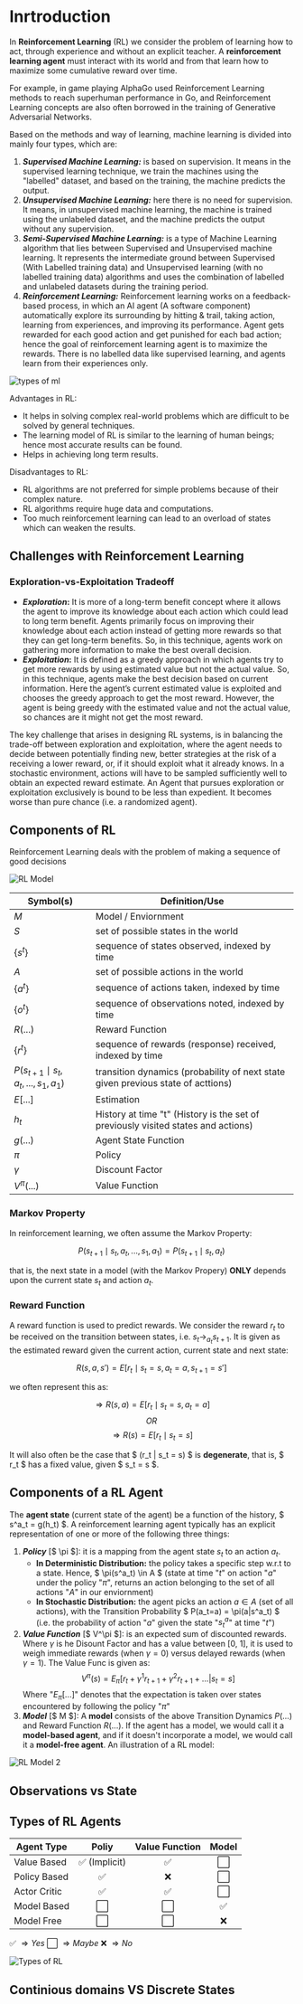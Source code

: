 # Inrtroduction

In **Reinforcement Learning** (RL) we consider the problem of learning how to act, through experience
and without an explicit teacher. A **reinforcement learning agent** must interact with its world and from that learn how to maximize some cumulative reward over time.

For example, in game playing AlphaGo used Reinforcement Learning methods to reach superhuman
performance in Go, and Reinforcement Learning concepts are also often borrowed in the training
of Generative Adversarial Networks.

Based on the methods and way of learning, machine learning is divided into mainly four types, which are:

1. ***Supervised Machine Learning:*** is based on supervision. It means in the supervised learning technique, we train the machines using the "labelled" dataset, and based on the training, the machine predicts the output.
2. ***Unsupervised Machine Learning:*** here there is no need for supervision. It means, in unsupervised machine learning, the machine is trained using the unlabeled dataset, and the machine predicts the output without any supervision.
3. ***Semi-Supervised Machine Learning:*** is a type of Machine Learning algorithm that lies between Supervised and Unsupervised machine learning. It represents the intermediate ground between Supervised (With Labelled training data) and Unsupervised learning (with no labelled training data) algorithms and uses the combination of labelled and unlabeled datasets during the training period.
4. ***Reinforcement Learning:*** Reinforcement learning works on a feedback-based process, in which an AI agent (A software component) automatically explore its surrounding by hitting & trail, taking action, learning from experiences, and improving its performance. Agent gets rewarded for each good action and get punished for each bad action; hence the goal of reinforcement learning agent is to maximize the rewards. There is no labelled data like supervised learning, and agents learn from their experiences only.

![types of ml](https://static.javatpoint.com/tutorial/machine-learning/images/types-of-machine-learning2.png)

Advantages in RL:

- It helps in solving complex real-world problems which are difficult to be solved by general techniques. 
- The learning model of RL is similar to the learning of human beings; hence most accurate results can be found.
- Helps in achieving long term results.

Disadvantages to RL:

- RL algorithms are not preferred for simple problems because of their complex nature.
- RL algorithms require huge data and computations.
- Too much reinforcement learning can lead to an overload of states which can weaken the results.

## Challenges with Reinforcement Learning

### Exploration-vs-Exploitation Tradeoff

- **_Exploration_:** It is more of a long-term benefit concept where it allows the agent to improve its knowledge about each action which could lead to long term benefit. Agents primarily focus on improving their knowledge about each action instead of getting more rewards so that they can get long-term benefits. So, in this technique, agents work on gathering more information to make the best overall decision.
- **_Exploitation_:** It is defined as a greedy approach in which agents try to get more rewards by using estimated value but not the actual value. So, in this technique, agents make the best decision based on current information. Here the agent’s current estimated value is exploited and chooses the greedy approach to get the most reward. However, the agent is being greedy with the estimated value and not the actual value, so chances are it might not get the most reward.

The key challenge that arises in designing RL systems, is in balancing the trade-off between exploration and exploitation, where
the agent needs to decide between potentially finding new, better strategies at the risk of a receiving a lower reward, or, if it should exploit what it already knows. In a stochastic environment, actions will have to be sampled sufficiently well to obtain an expected reward estimate. An Agent that pursues exploration or exploitation exclusively is bound to be less than expedient. It becomes worse than pure chance (i.e. a randomized agent).

## Components of RL

Reinforcement Learning deals with the problem of making a sequence of good decisions

![RL Model](./imgs/rl-model.PNG)

| Symbol(s) | Definition/Use |
|---|---|
| $M$ | Model / Enviornment |
| $S$ | set of possible states in the world  |
| $\{s^t\}$ |  sequence of states observed, indexed by time |
| $A$ | set of possible actions in the world |
| $\{a^t\}$ | sequence of actions taken, indexed by time  |
| $\{o^t\}$ | sequence of observations noted, indexed by time  |
| $R(...)$ | Reward Function |
| $\{r^t\}$ | sequence of rewards (response) received, indexed by time  |
| $P( s_{t+1} \mid s_t, a_t, ..., s_1, a_1 )$ | transition dynamics (probability of next state given previous state of acttions) |
| $E[...]$ | Estimation |
| $h_t$ | History at time "t" (History is the set of previously visited states and actions) |
| $g(...)$ | Agent State Function |
| $\pi$ | Policy |
| $\gamma$ | Discount Factor |
| $V^{\pi}(...)$ | Value Function |

### Markov Property

In reinforcement learning, we often assume the Markov Property:

$$ P( s_{t+1} \mid s_t, a_t, ..., s_1, a_1 ) = P( s_{t+1} \mid s_t, a_t ) $$

that is, the next state in a model (with the Markov Propery) **ONLY** depends upon the current state $s_t$ and action $a_t$.

### Reward Function

A reward function is used to predict rewards. We consider the reward $r_t$ to be received on the transition between states, i.e. $s_t \rightarrow_{a_t} s_{t+1}$. It is given as the estimated reward given the current action, current state and next state:

$$ R(s, a, s') = E[ r_t \mid s_t=s, a_t=a, s_{t+1}=s' ] $$

we often represent this as:

$$ \Rightarrow R(s, a) = E[ r_t \mid s_t=s, a_t=a ] $$
$$ OR $$
$$ \Rightarrow R(s) = E[ r_t \mid s_t=s ] $$

It will also often be the case that $ (r_t | s_t = s) $ is **degenerate**, that is, $ r_t $ has a fixed value, given $ s_t = s $.

## Components of a RL Agent

The **agent state** (current state of the agent) be a function of the history, $ s^a_t = g(h_t) $. A reinforcement learning agent typically has an explicit representation of one or more of the following three things:

1. ***Policy*** [$ \pi $]: it is a mapping from the agent state $s_t$ to an action $a_t$. 
    - **In Deterministic Distribution:** the policy takes a specific step w.r.t to a state. Hence, $ \pi(s^a_t) \in A $ (state at time "$t$" on action "$a$" under the policy "$\pi$", returns an action belonging to the set of all actions "$A$" in our enviornment)
    - **In Stochastic Distribution:** the agent picks an action $a \in A$ (set of all actions), with the Transition Probability $ P(a_t=a) = \pi(a|s^a_t) $ (i.e. the probability of action "$a$" given the state "$s^a_t$" at time "$t$")
2. ***Value Function*** [$ V^\pi $]: is an expected sum of discounted rewards. Where $\gamma$ is he Disount Factor and has a value between [0, 1], it is used to weigh immediate rewards (when $\gamma = 0$) versus delayed rewards (when $\gamma = 1$). The Value Func is given as: $$ V^\pi(s) = E_\pi[r_t + \gamma^1r_{t+1} + \gamma^2r_{t+1} + ... | s_t=s] $$
   Where "$E_\pi[...]$" denotes that the expectation is taken over states encountered by following the policy "$\pi$"
3. ***Model*** [$ M $]: A **model** consists of the above Transition Dynamics $P(...)$ and Reward Function $R(...)$.  If the agent has a model, we would call it a **model-based agent**, and if it doesn't incorporate a model, we would call it a **model-free agent**. An illustration of a RL model:

![RL Model 2](https://ekababisong.org/assets/rl_theory_practice/rl-framework-2.png)

## Observations vs State

## Types of RL Agents

| Agent Type | Poliy | Value Function | Model |
|---|:-:|:-:|:-:|
| Value Based |  ✅ (Implicit) | ✅ | ⬜ |
| Policy Based | ✅ | ❌ | ⬜ |
| Actor Critic | ✅ | ✅ | ⬜ |
| Model Based | ⬜ | ⬜ | ✅ |
| Model Free | ⬜ | ⬜ | ❌ |

✅ $\Rightarrow Yes$
⬜ $\Rightarrow Maybe$
❌ $\Rightarrow No$

![Types of RL](./imgs/rl-algos.png)

## Continious domains VS Discrete States

